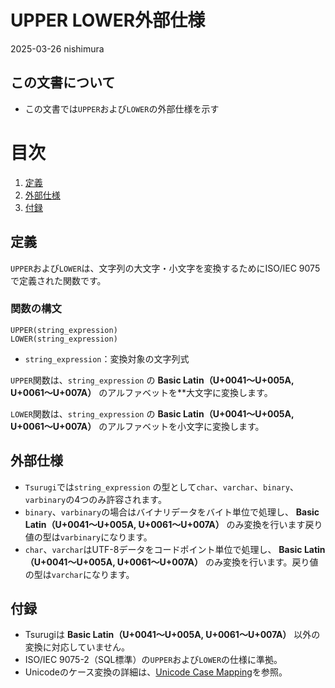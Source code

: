 # UPPER LOWER外部仕様

2025-03-26 nishimura

## この文書について

* この文書では`UPPER`および`LOWER`の外部仕様を示す

# 目次

1. [定義](#定義)
2. [外部仕様](#外部仕様)
3. [付録](#付録)

## 定義

`UPPER`および`LOWER`は、文字列の大文字・小文字を変換するためにISO/IEC 9075で定義された関数です。

### 関数の構文

```
UPPER(string_expression)
LOWER(string_expression)
```

* `string_expression`：変換対象の文字列式

`UPPER`関数は、`string_expression` の **Basic Latin（U+0041～U+005A, U+0061～U+007A）** のアルファベットを**大文字に変換します。

`LOWER`関数は、`string_expression` の **Basic Latin（U+0041～U+005A, U+0061～U+007A）** のアルファベットを小文字に変換します。

## 外部仕様

* `Tsurugi`では`string_expression` の型として`char`、`varchar`、`binary`、`varbinary`の4つのみ許容されます。
* `binary`、`varbinary`の場合はバイナリデータをバイト単位で処理し、 **Basic Latin（U+0041～U+005A, U+0061～U+007A）** のみ変換を行います戻り値の型は`varbinary`になります。
* `char`、`varchar`はUTF-8データをコードポイント単位で処理し、 **Basic Latin（U+0041～U+005A, U+0061～U+007A）** のみ変換を行います。戻り値の型は`varchar`になります。


## 付録

* Tsurugiは **Basic Latin（U+0041～U+005A, U+0061～U+007A）** 以外の変換に対応していません。
* ISO/IEC 9075-2（SQL標準）の`UPPER`および`LOWER`の仕様に準拠。
* Unicodeのケース変換の詳細は、[Unicode Case Mapping](https://unicode.org/charts/)を参照。


